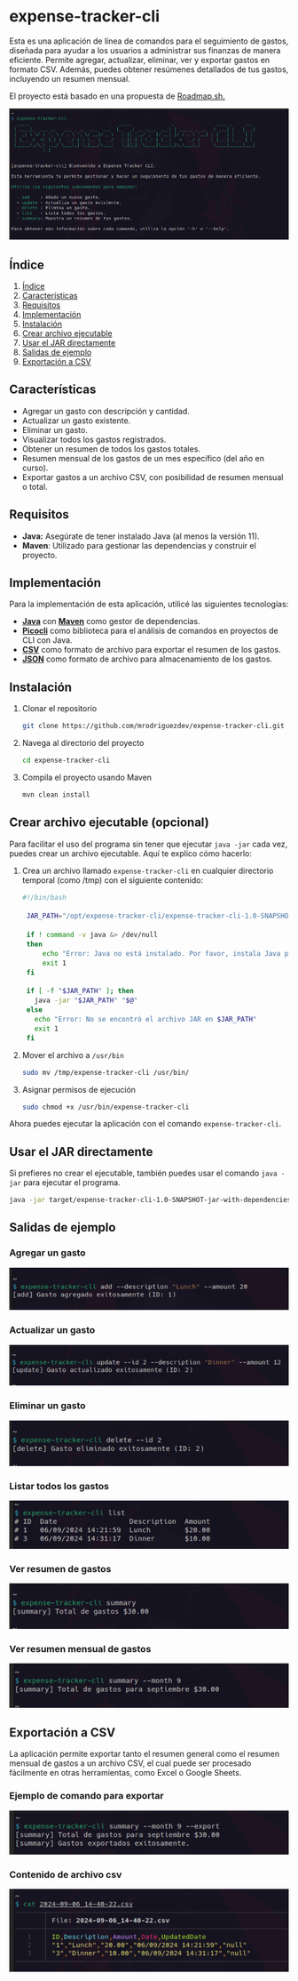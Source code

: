 # expense-tracker-cli

Esta es una aplicación de línea de comandos para el seguimiento de gastos, diseñada para ayudar a los usuarios a administrar sus finanzas de manera eficiente. 
Permite agregar, actualizar, eliminar, ver y exportar gastos en formato CSV. Además, puedes obtener resúmenes detallados de tus gastos, incluyendo un resumen mensual.

El proyecto está basado en una propuesta de [Roadmap.sh.](https://roadmap.sh/projects/expense-tracker)

![Expense Tracker Cli](./public/expense-tracker-cli.png)

<div id="indice" >

## **Índice**

1. [Índice](#indice)
2. [Características](#caracteristicas)
3. [Requisitos](#requisitos)
4. [Implementación](#implementacion)
5. [Instalación](#instalacion)
6. [Crear archivo ejecutable](#crear-archivo-ejecutable-opcional)
7. [Usar el JAR directamente](#usar-el-jar-directamente)
8. [Salidas de ejemplo](#salidas-de-ejemplo)
9. [Exportación a CSV](#exportacion-a-csv)


<div id="caracteristicas" >

## Características
- Agregar un gasto con descripción y cantidad.
- Actualizar un gasto existente.
- Eliminar un gasto.
- Visualizar todos los gastos registrados.
- Obtener un resumen de todos los gastos totales.
- Resumen mensual de los gastos de un mes específico (del año en curso).
- Exportar gastos a un archivo CSV, con posibilidad de resumen mensual o total.

</div>

## Requisitos

- **Java:** Asegúrate de tener instalado Java (al menos la versión 11).
- **Maven**: Utilizado para gestionar las dependencias y construir el proyecto.

<div id="implementacion" >

## Implementación

Para la implementación de esta aplicación, utilicé las siguientes tecnologías:

- [**Java**](https://www.java.com/es/) con [**Maven**](https://maven.apache.org/) como gestor de dependencias.
- [**Picocli**](https://picocli.info/) como biblioteca para el análisis de comandos en proyectos de CLI con Java.
- [**CSV**](https://en.wikipedia.org/wiki/Comma-separated_values) como formato de archivo para exportar el resumen de los gastos.
- [**JSON**](https://es.wikipedia.org/wiki/JSON) como formato de archivo para almacenamiento de los gastos.

</div>

<div id="instalacion" >

## Instalación

  1. Clonar el repositorio
      ```bash
      git clone https://github.com/mrodriguezdev/expense-tracker-cli.git
       ```
  2. Navega al directorio del proyecto
      ```bash
      cd expense-tracker-cli
      ```
  3. Compila el proyecto usando Maven
      ```bash
      mvn clean install
      ```
</div>

## Crear archivo ejecutable (opcional)

Para facilitar el uso del programa sin tener que ejecutar `java -jar` cada vez, puedes crear un archivo ejecutable. Aquí te explico cómo hacerlo:

1. Crea un archivo llamado `expense-tracker-cli` en cualquier directorio temporal (como /tmp) con el siguiente contenido:
   ```bash
   #!/bin/bash

    JAR_PATH="/opt/expense-tracker-cli/expense-tracker-cli-1.0-SNAPSHOT-jar-with-dependencies.jar"
    
    if ! command -v java &> /dev/null
    then
        echo "Error: Java no está instalado. Por favor, instala Java para ejecutar este programa."
        exit 1
    fi
    
    if [ -f "$JAR_PATH" ]; then
      java -jar "$JAR_PATH" "$@"
    else
      echo "Error: No se encontró el archivo JAR en $JAR_PATH"
      exit 1
    fi
   ```
2. Mover el archivo a `/usr/bin`
    ```bash
   sudo mv /tmp/expense-tracker-cli /usr/bin/
    ```
3. Asignar permisos de ejecución
    ```bash
   sudo chmod +x /usr/bin/expense-tracker-cli
    ```
Ahora puedes ejecutar la aplicación con el comando `expense-tracker-cli`.

## Usar el JAR directamente
Si prefieres no crear el ejecutable, también puedes usar el comando `java -jar` para ejecutar el programa.

```bash
java -jar target/expense-tracker-cli-1.0-SNAPSHOT-jar-with-dependencies.jar
```

## Salidas de ejemplo

### Agregar un gasto
![Salida de comando add](./public/add.png)

### Actualizar un gasto
![Salida de comando update](./public/update.png)

### Eliminar un gasto
![Salida de comando delete](./public/delete.png)

### Listar todos los gastos
![Salida de comando list](./public/list.png)

### Ver resumen de gastos
![Salida de comando summary](./public/summary.png)

### Ver resumen mensual de gastos
![Salida de comando summary mensual](./public/summaryOf.png)

<div id="exportacion-a-csv" >

## Exportación a CSV
La aplicación permite exportar tanto el resumen general como el resumen mensual de gastos a un archivo CSV, el cual puede ser procesado fácilmente en otras herramientas, 
como Excel o Google Sheets.

### Ejemplo de comando para exportar
![Salida de comando ejemplo de comando para exportar](./public/summaryOfExport.png)

### Contenido de archivo csv
![Contenido de archivo csv](./public/csv.png)

</div>
